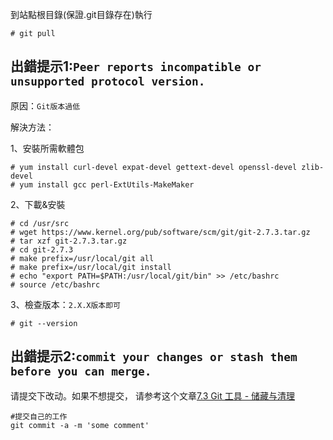 到站點根目錄(保證.git目錄存在)執行

```
# git pull
```

## 出錯提示1:```Peer reports incompatible or unsupported protocol version.```

原因：```Git版本過低```

解決方法：

1、安裝所需軟體包
```
# yum install curl-devel expat-devel gettext-devel openssl-devel zlib-devel 
# yum install gcc perl-ExtUtils-MakeMaker
```
2、下載&安裝
```
# cd /usr/src
# wget https://www.kernel.org/pub/software/scm/git/git-2.7.3.tar.gz
# tar xzf git-2.7.3.tar.gz
# cd git-2.7.3
# make prefix=/usr/local/git all
# make prefix=/usr/local/git install
# echo "export PATH=$PATH:/usr/local/git/bin" >> /etc/bashrc
# source /etc/bashrc
```
3、檢查版本：```2.X.X版本即可```
```
# git --version
```
## 出錯提示2:```commit your changes or stash them before you can merge.```
请提交下改动。如果不想提交，
请参考这个文章[7.3 Git 工具 - 储藏与清理](https://git-scm.com/book/zh/v2/Git-%E5%B7%A5%E5%85%B7-%E5%82%A8%E8%97%8F%E4%B8%8E%E6%B8%85%E7%90%86)
```
#提交自己的工作
git commit -a -m 'some comment'
```


